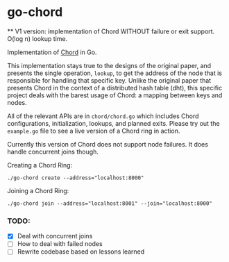 # go-chord

** V1 version: implementation of Chord WITHOUT failure or exit support. O(log n) lookup time. 

Implementation of [Chord](https://pdos.csail.mit.edu/papers/chord:sigcomm01/chord_sigcomm.pdf) in Go.

This implementation stays true to the designs of the original paper, and 
presents the single operation, `lookup`, to get the address of the node that 
is responsible for handling that specific key. Unlike the original paper that 
presents Chord in the context of a distributed hash table (dht), this specific 
project deals with the barest usage of Chord: a mapping between keys and nodes. 

All of the relevant APIs are in `chord/chord.go` which includes Chord configurations, 
initialization, lookups, and planned exits. Please try out the `example.go` file to see 
a live version of a Chord ring in action. 

Currently this version of Chord does not support node failures. It does handle concurrent 
joins though. 

Creating a Chord Ring:
```
./go-chord create --address="localhost:8000"
```
Joining a Chord Ring:
```
./go-chord join --address="localhost:8001" --join="localhost:8000"
```

### TODO:
- [X] Deal with concurrent joins
- [ ] How to deal with failed nodes
- [ ] Rewrite codebase based on lessons learned
